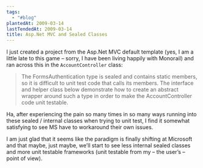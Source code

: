 ```yaml
---
tags:
  - "#blog"
plantedAt: 2009-03-14
lastTendedAt: 2009-03-14
title: Asp.Net MVC and Sealed Classes
---
```

I just created a project from the Asp.Net MVC default template (yes, I am a little late to this game – sorry, I have been living happily with Monorail) and ran across this in the `AccountController` class:

> The FormsAuthentication type is sealed and contains static members, so it is difficult to unit test code that calls its members. The interface and helper class below demonstrate how to create an abstract wrapper around such a type in order to make the AccountController code unit testable.

Ha, after experiencing the pain so many times in so many ways running into these sealed / internal classes when trying to unit test, I find it somewhat satisfying to see MS have to workaround their own issues.

I am just glad that it seems like the paradigm is finally shifting at Microsoft and that maybe, just maybe, we’ll start to see less internal sealed classes and more unit testable frameworks (unit testable from my – the user’s – point of view).